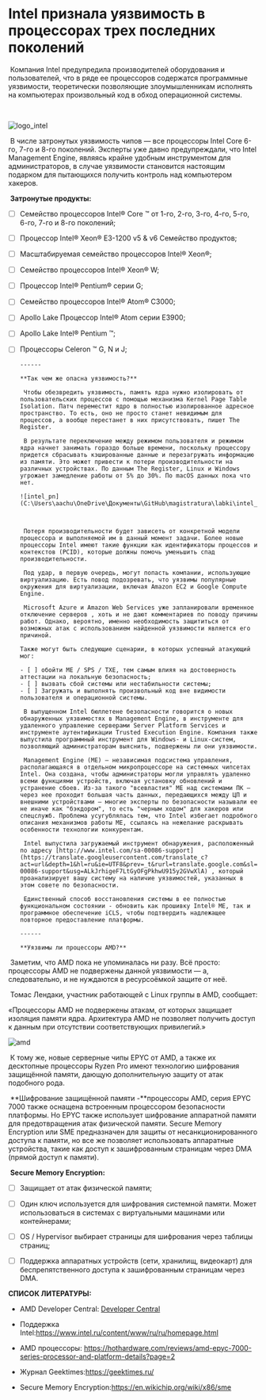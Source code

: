 # Intel признала уязвимость в процессорах трех последних поколений

​	Компания Intel предупредила производителей оборудования и пользователей, что в ряде ее процессоров содержатся программные уязвимости, теоретически позволяющие злоумышленникам исполнять на компьютерах произвольный код в обход операционной системы.

​	

![logo_intel](C:\Users\aachu\OneDrive\Документы\GitHub\magistratura\labki\logo_intel.jpg)



​	В числе затронутых уязвимость чипов — все процессоры Intel Core 6-го, 7-го и 8-го поколений. Эксперты уже давно предупреждали, что Intel Management Engine, являясь крайне удобным инструментом для администраторов, в случае уязвимости становится настоящим подарком для пытающихся получить контроль над компьютером хакеров.

​	**Затронутые продукты:**

- [ ] Семейство процессоров Intel® Core ™ от 1-го, 2-го, 3-го, 4-го, 5-го, 6-го, 7-го и 8-го поколений;

- [ ] Процессор Intel® Xeon® E3-1200 v5 & v6 Семейство продуктов;

- [ ] Масштабируемая семейство процессоров Intel® Xeon®;

- [ ] Семейство процессоров Intel® Xeon® W;

- [ ] Процессор Intel® Pentium® серии G;

- [ ] Семейство процессоров Intel® Atom® C3000;

- [ ] Apollo Lake Процессор Intel® Atom серии E3900;

- [ ] Apollo Lake Intel® Pentium ™;

- [ ] Процессоры Celeron ™ G, N и J;

      ------

      **Так чем же опасна уязвимость?**

      ​	Чтобы обезвредить уязвимость, память ядра нужно изолировать от пользовательских процессов с помощью механизма Kernel Page Table Isolation. Патч переместит ядро в полностью изолированное адресное пространство. То есть, оно не просто станет невидимым для процессов, а вообще перестанет в них присутствовать, пишет The Register.

      ​	В результате переключение между режимом пользователя и режимом ядра начнет занимать гораздо больше времени, поскольку процессору придется сбрасывать кэшированные данные и перезагружать информацию из памяти. Это может привести к потери производительности на различных устройствах. По данным The Register, Linux и Windows угрожает замедление работы от 5% до 30%. По macOS данных пока что нет.

      ![intel_pn](C:\Users\aachu\OneDrive\Документы\GitHub\magistratura\labki\intel_pn.jpg)

      ​

      ​	Потеря производительности будет зависеть от конкретной модели процессора и выполняемой им в данный момент задачи. Более новые процессоры Intel имеют такие функции как идентификаторы процессов и контекстов (PCID), которые должны помочь уменьшить спад производительности.

      ​	Под удар, в первую очередь, могут попасть компании, использующие виртуализацию. Есть повод подозревать, что уязвимы популярные окружения для виртуализации, включая Amazon EC2 и Google Compute Engine.

      ​	Microsoft Azure и Amazon Web Services уже запланировали временное отключение серверов , хоть и не дают комментариев по поводу причины работ. Однако, вероятно, именно необходимость защититься от возможных атак с использованием найденной уязвимости является его причиной.

      Также могут быть следующие сценарии, в которых успешный атакующий мог:

      - [ ] обойти ME / SPS / TXE, тем самым влияя на достоверность аттестации на локальную безопасность;
      - [ ] вызвать сбой системы или нестабильности системы;
      - [ ] Загружать и выполнять произвольный код вне видимости пользователя и операционной системы.

      ​	В выпущенном Intel бюллетене безопасности говорится о новых обнаруженных уязвимостях в Management Engine, в инструменте для удаленного управление серверами Server Platform Services и инструменте аутентификации Trusted Execution Engine. Компания также выпустила программный инструмент для Windows- и Linux-систем, позволяющий администраторам выяснить, подвержены ли они уязвимости.

      ​	Management Engine (ME) — независимая подсистема управления, располагающаяся в отдельном микропроцессоре на системных чипсетах Intel. Она создана, чтобы администраторы могли управлять удаленно всеми функциями устройств, включая установку обновлений и устранение сбоев. Из-за такого "всевластия" ME над системами ПК — через нее проходит большая часть данных, передающихся между ЦП и внешними устройствами — многие эксперты по безопасности называли ее не иначе как "бэкдором", то есть "черным ходом" для хакеров или спецслужб. Проблема усугублялась тем, что Intel избегает подробного описания механизмов работы ME, ссылаясь на нежелание раскрывать особенности технологии конкурентам.

      ​	Intel выпустила загружаемый инструмент обнаружения, расположенный по адресу [http://www.intel.com/sa-00086-support](https://translate.googleusercontent.com/translate_c?act=url&depth=1&hl=ru&ie=UTF8&prev=_t&rurl=translate.google.com&sl=en&sp=nmt4&tl=ru&u=http://www.intel.com/sa-00086-support&usg=ALkJrhigeF7LtGyOFgPkhwU915y2GVwXlA) , который проанализирует вашу систему на наличие уязвимостей, указанных в этом совете по безопасности.

      ​	Единственный способ восстановления системы в ее полностью функциональном состоянии - обновить как прошивку Intel® ME, так и программное обеспечение iCLS, чтобы подтвердить надлежащее повторное предоставление платформы.

      ------

      **Уязвимы ли процессоры AMD?**

​	Заметим, что AMD пока не упоминалась ни разу. Всё просто: процессоры AMD не подвержены данной уязвимости — а, следовательно, и не нуждаются в ресурсоёмкой защите от неё.

​	Томас Лендаки, участник работающей с Linux группы в AMD, сообщает:

«Процессоры AMD не подвержены атакам, от которых защищает изоляция памяти ядра. Архитектура AMD не позволяет получить доступ к данным при отсутствии соответствующих привилегий.»

![amd](C:\Users\aachu\OneDrive\Документы\GitHub\magistratura\labki\amd.jpg)

​	К тому же, новые серверные чипы EPYC от AMD, а также их десктопные процессоры Ryzen Pro имеют технологию шифрования защищённой памяти, дающую дополнительную защиту от атак подобного рода.

​	**Шифрование защищённой памяти -**процессоры  AMD, серия EPYC 7000 также оснащена встроенным процессором безопасности платформы. Но EPYC также использует шифрование аппаратной памяти для предотвращения атак физической памяти. Secure Memory Encryption или SME предназначен для защиты от несанкционированного доступа к памяти, но все же позволяет использовать аппаратные устройства, такие как доступ к зашифрованным страницам через DMA (прямой доступ к памяти).

​	**Secure Memory Encryption:**

- [ ] Защищает от атак физической памяти;
- [ ] Один ключ используется для шифрования системной памяти. Может использоваться в системах с виртуальными машинами или контейнерами;
- [ ] OS / Hypervisor выбирает страницы для шифрования через таблицы страниц;
- [ ] Поддержка аппаратных устройств (сети, хранилищ, видеокарт) для беспрепятственного доступа к зашифрованным страницам через DMA.


**СПИСОК ЛИТЕРАТУРЫ:**

- AMD Developer Central: [Developer Central](https://developer.amd.com/)



- Поддержка Intel:https://www.intel.ru/content/www/ru/ru/homepage.html



- AMD процессоры: https://hothardware.com/reviews/amd-epyc-7000-series-processor-and-platform-details?page=2



- Журнал Geektimes:https://geektimes.ru/ 



- Secure Memory Encryption:https://en.wikichip.org/wiki/x86/sme 


